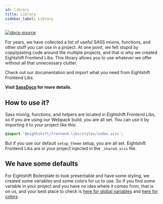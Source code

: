 ```yaml
---
id: library
title: Library
sidebar_label: Library
---
```


[![docs-source](https://img.shields.io/badge/source-eigthshift--frontend--libs-yellow?style=for-the-badge&logo=javascript&labelColor=2a2a2a)](https://github.com/infinum/eightshift-frontend-libs)


For years, we have collected a list of useful SASS mixins, functions, and other stuff you can use in a project. At one point, we felt stupid by copy/pasting code around the multiple projects, and that is why we created Eightshift Frontend Libs. This library allows you to use whatever we offer without all that unnecessary clutter.

Check out our documentation and import what you need from Eightshift Frontend Libs.

**Visit [SassDocs](/eightshift-docs/sass) for more details.**

## How to use it?

Sass mixing, functions, and helpers are located in Eightshift Frontend Libs, so if you are using our Webpack build, you are all set. You can use it by importing it to your project like this:

```scss
@import '@eightshift/frontend-libs/styles/index.scss';
```

But if you use our default `setup_theme` setup, you are all set. Eightshift Frontend Libs are in your project injected in the `_shared.scss` file.

## We have some defaults

For Eightshift Boilerplate to look presentable and have some styling, we created some variables and some colors for us to use. So if you find some variable in your project and you have no idea where it comes from, that is on us, and your best place to check is [here for global variables](https://github.com/infinum/eightshift-frontend-libs/blob/master/styles/scss/_core.scss) and [here for colors](https://github.com/infinum/eightshift-frontend-libs/blob/develop/styles/scss/_colors.scss).
